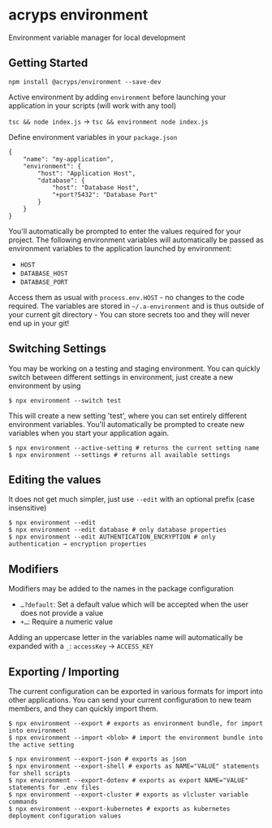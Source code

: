 # acryps environment
Environment variable manager for local development

## Getting Started
`npm install @acryps/environment --save-dev`

Active environment by adding `environment` before launching your application in your scripts (will work with any tool)

`tsc && node index.js` → `tsc && environment node index.js`

Define environment variables in your `package.json`
```
{
	"name": "my-application",
	"environment": {
		"host": "Application Host",
		"database": {
			"host": "Database Host",
			"+port?5432": "Database Port"
		}
	}
}
```

You'll automatically be prompted to enter the values required for your project. 
The following environment variables will automatically be passed as environment variables to the application launched by environment:
- `HOST`
- `DATABASE_HOST`
- `DATABASE_PORT`

Access them as usual with `process.env.HOST` - no changes to the code required.
The variables are stored in `~/.a-environment` and is thus outside of your current git directory - You can store secrets too and they will never end up in your git!

## Switching Settings
You may be working on a testing and staging environment. You can quickly switch between different settings in environment, just create a new environment by using 
```
$ npx environment --switch test
```

This will create a new setting 'test', where you can set entirely different environment variables.
You'll automatically be prompted to create new variables when you start your application again.

```
$ npx environment --active-setting # returns the current setting name
$ npx environment --settings # returns all available settings
```

## Editing the values
It does not get much simpler, just use `--edit` with an optional prefix (case insensitive)

```
$ npx environment --edit
$ npx environment --edit database # only database properties
$ npx environment --edit AUTHENTICATION_ENCRYPTION # only authentication → encryption properties
```

## Modifiers
Modifiers may be added to the names in the package configuration
- `…?default`: Set a default value which will be accepted when the user does not provide a value
- `+…`: Require a numeric value

Adding an uppercase letter in the variables name will automatically be expanded with a `_`: `accessKey` → `ACCESS_KEY`

## Exporting / Importing
The current configuration can be exported in various formats for import into other applications.
You can send your current configuration to new team members, and they can quickly import them.

```
$ npx environment --export # exports as environment bundle, for import into environment
$ npx environment --import <blob> # import the environment bundle into the active setting

$ npx environment --export-json # exports as json
$ npx environment --export-shell # exports as NAME="VALUE" statements for shell scripts
$ npx environment --export-dotenv # exports as export NAME="VALUE" statements for .env files
$ npx environment --export-cluster # exports as vlcluster variable commands
$ npx environment --export-kubernetes # exports as kubernetes deployment configuration values
```